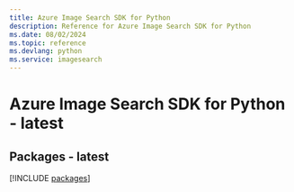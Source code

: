 ```yaml
---
title: Azure Image Search SDK for Python
description: Reference for Azure Image Search SDK for Python
ms.date: 08/02/2024
ms.topic: reference
ms.devlang: python
ms.service: imagesearch
---
```

# Azure Image Search SDK for Python - latest
## Packages - latest
[!INCLUDE [packages](image-search-index.md)]